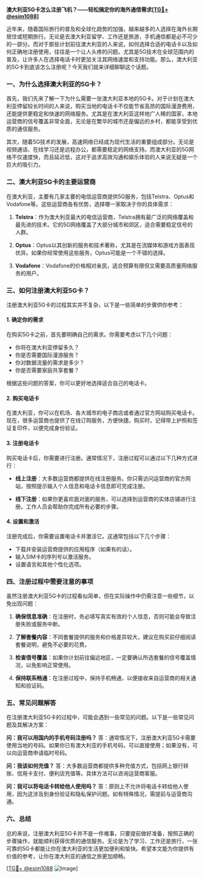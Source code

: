 **澳大利亚5G卡怎么注册飞机？——轻松搞定你的海外通信需求[[TG💪+ @esim1088](https://t.me/s/esim1088)]**

近年来，随着国际旅行的普及和全球化趋势的加强，越来越多的人选择在海外长期居住或短期旅行。无论是去澳大利亚留学、工作还是旅游，手机通信都是必不可少的一部分。而对于那些计划前往澳大利亚的人来说，如何选择合适的电话卡以及如何正确地注册使用，往往是一个让人头疼的问题。尤其是5G技术在全球范围内的普及，让许多人在选择电话卡时更加关注其网络速度和支持功能。那么，澳大利亚的5G卡到底该怎么注册呢？今天我们就来详细聊聊这个话题。

### 一、为什么选择澳大利亚的5G卡？

首先，我们先来了解一下为什么需要一张澳大利亚本地的5G卡。对于计划在澳大利亚停留较长时间的人来说，购买当地的电话卡不仅能节省高昂的国际漫游费用，还能提供更稳定和快速的网络服务。尤其是在澳大利亚这样地广人稀的国家，本地运营商的信号覆盖非常全面，无论是在繁华的城市还是偏远的乡村，都能享受到优质的通信服务。

其次，随着5G技术的发展，高速网络已经成为现代生活的重要组成部分。无论是视频通话、在线学习还是远程办公，都需要稳定的网络支持。而澳大利亚的5G网络不仅速度快，而且延迟低，这对于追求高效沟通和娱乐体验的人来说无疑是一个巨大的吸引力。

### 二、澳大利亚5G卡的主要运营商

在澳大利亚，主要有几家主要的电信运营商提供5G服务，包括Telstra、Optus和Vodafone等。这些运营商各有优势，选择哪一家取决于你的具体需求：

1. **Telstra**：作为澳大利亚最大的电信运营商，Telstra拥有最广泛的网络覆盖和最先进的技术。它的5G网络覆盖了大部分城市和郊区，适合需要稳定信号的人群。
   
2. **Optus**：Optus以其创新的服务和技术著称，尤其是在流媒体和游戏方面表现优异。如果你经常使用这些服务，Optus可能是一个不错的选择。

3. **Vodafone**：Vodafone的价格相对亲民，适合预算有限但又需要高质量网络服务的用户。

### 三、如何注册澳大利亚5G卡？

注册澳大利亚5G卡的过程其实并不复杂，以下是一些简单的步骤供你参考：

#### 1. 确定你的需求

在购买5G卡之前，首先要明确自己的需求。你需要考虑以下几个问题：
- 你将在澳大利亚停留多久？
- 你是否需要国际漫游服务？
- 你对数据流量的需求是多少？
- 你是否需要家庭共享套餐？

根据这些问题的答案，你可以更好地选择适合自己的电话卡。

#### 2. 购买电话卡

在澳大利亚，你可以在机场、各大城市的电子商店或者通过官方网站购买电话卡。现在，很多运营商也提供了在线订购服务，方便快捷。购买时，记得带上护照和签证复印件，以便完成身份验证。

#### 3. 注册电话卡

购买电话卡后，你需要进行注册。通常情况下，注册过程可以通过以下几种方式进行：

- **线上注册**：大多数运营商都提供在线注册服务。你只需访问运营商的官方网站，按照提示输入个人信息和电话卡信息即可完成注册。
  
- **线下注册**：如果你更喜欢面对面的服务，可以选择到运营商的实体店铺进行注册。工作人员会帮助你完成所有必要的步骤。

#### 4. 设置和激活

注册完成后，你需要设置电话卡并激活它。这通常包括以下几个步骤：
- 下载并安装运营商提供的应用程序（如果有的话）。
- 输入SIM卡的序列号以激活服务。
- 设置语言和其他个性化选项。

### 四、注册过程中需要注意的事项

虽然注册澳大利亚5G卡的过程看似简单，但在实际操作中仍需注意一些细节，以免出现问题：

1. **确保信息准确**：在注册时，务必填写真实有效的个人信息，否则可能会导致注册失败或服务中断。

2. **了解套餐内容**：不同套餐提供的服务和价格差异较大，建议在购买前仔细阅读套餐说明，避免不必要的花费。

3. **检查信号覆盖**：如果你计划前往偏远地区，一定要确认所选套餐的信号覆盖情况，以免影响正常使用。

4. **保持联系畅通**：在注册过程中，保持手机畅通，以便接收来自运营商的相关通知和验证码。

### 五、常见问题解答

在注册澳大利亚5G卡的过程中，可能会遇到一些常见的问题。以下是一些常见问题及其解决方案：

**问：我可以用国内的手机号码注册吗？**
答：通常情况下，注册澳大利亚5G卡需要使用当地的号码。如果你已有澳大利亚的手机号码，可以直接使用；如果没有，可以向运营商申请临时号码。

**问：我该如何充值？**
答：大多数运营商都提供多种充值方式，包括网上银行转账、信用卡支付、便利店充值等。具体方法可以咨询运营商客服。

**问：我可以将电话卡转给他人使用吗？**
答：原则上不允许将电话卡转给他人使用，因为这涉及到身份验证和隐私保护问题。如有特殊情况，需提前与运营商沟通。

### 六、总结

总的来说，注册澳大利亚5G卡并不是一件难事，只要提前做好准备，按照正确的步骤操作，就能顺利获得优质的通信服务。无论是为了学习、工作还是旅行，一张可靠的5G卡都能让你在澳大利亚的生活更加便利和愉快。希望本文能为你提供有价值的参考，让你在澳大利亚的通信之旅更加顺畅。

[[TG💪+ @esim1088](https://t.me/s/esim1088) ![Image](https://i.postimg.cc/4NQfJmqS/Snipaste-2025-05-13-00-14-12.png)]